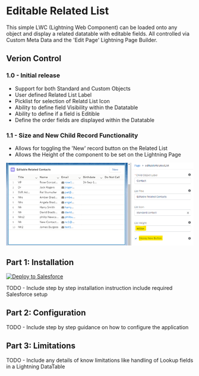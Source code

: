 # Editable Related List

This simple LWC (Lightning Web Component) can be loaded onto any object and display a related datatable with editable fields. All controlled via Custom Meta Data and the 'Edit Page' Lightning Page Builder. 

## Verion Control

### 1.0 - Initial release
 - Support for both Standard and Custom Objects
 - User defined Related List Label
 - Picklist for selection of Relatd List Icon
 - Ability to define field Visibility within the Datatable
 - Ability to define if a field is Editible
 - Define the order fields are displayed within the Datatable
 
### 1.1 - Size and New Child Record Functionality
 - Allows for toggling the 'New' record button on the Related List 
 - Allows the Height of the component to be set on the Lightning Page
<img src="https://github.com/HYPHENATE/EditableRelatedList/blob/master/images/Annotation%202020-04-17%20112933.png?raw=true" length="500px"/>

## Part 1: Installation

<a href="https://githubsfdeploy.herokuapp.com?owner=HYPHENATE&repo=EditableRelatedList">
  <img alt="Deploy to Salesforce"
       src="https://raw.githubusercontent.com/afawcett/githubsfdeploy/master/deploy.png">
</a>

TODO - Include step by step installation instruction include required Salesforce setup

## Part 2: Configuration

TODO - Include step by step guidance on how to configure the application

## Part 3: Limitations

TODO - Include any details of know limitations like handling of Lookup fields in a Lightning DataTable

